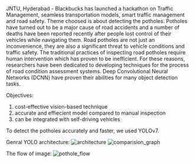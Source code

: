 JNTU, Hyderabad - Blackbucks has launched a hackathon on Traffic Management, seamless transportation models, smart traffic management and road safety.
Theme choosed is about detecting the potholes.
Potholes have turned out to be a major cause of road accidents and a number of deaths have been reported recently after people lost control of their vehicles while navigating them. 
Road potholes are not just an inconvenience, they are also a significant threat to vehicle conditions and traffic safety.
The traditional practices of inspecting road potholes require human intervention which has proven to be inefficient.
For these reasons, researchers have been dedicated to developing techniques for the process of road condition assessment systems.
Deep Convolutional Neural Networks (DCNN) have proven their abilities for many object detection tasks.  

Objectives:
1. cost-effective vision-based technique
2. accurate and effiecient model compared to manual inspection
3. can be integrated with self-driving vehicles

To detect the potholes accurately and faster, we used YOLOv7.

Genral YOLO architecture:
![architecture](https://user-images.githubusercontent.com/93441034/219907432-8ae7fb52-0840-42ef-b783-21032aef5068.jpeg)
![comparision_graph](https://user-images.githubusercontent.com/93441034/219907417-7dd1675b-a2eb-41f0-921f-f775085e56c7.png)


The flow of image:
![pothole_flow](https://user-images.githubusercontent.com/93441034/219907317-9b8a7f53-25f6-4b55-bc89-69139a7329d6.jpg)
